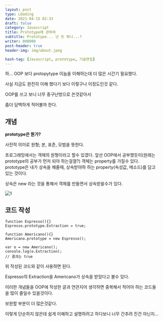 ```yaml
---
layout: post
type: LOading
date: 2021-04-15 02:33
draft: false
category: Javascript
title: Prototype에 관하여
subtitle: Prototype... 넌 또 뭐니...?
writer: 000000
post-header: true
header-img: img/about.jpeg

hash-tag: [Javascript, prototype, 기술면접]
---
```






하... OOP 보다 protopytype 이놈을 이해하는데 더 많은 시간기 필요했다.

사실 지금도 완전히 이해 했다기 보다 이렇구나 이정도인것 같다.

OOP를 쓰고 보니 너무 중구난방으로 쓴것같아서

좀더 담백하게 적어볼까 한다.

 

## **개념**

**prototype은 뭔가?**

사전적 의미로 원형; 본, 표준, 모범을 뜻한다.

프로그래밍에서는 객체의 원형이라고 할수 있겠다. 앞선 OOP에서 공부했듯이(원래는 prototype의 공부가 먼저 되야 하는걸껄?) 객체는 property를 가질수 있다. prototype은 내가 상속을 해줄때, 상속받야하 하는 property(속성값, 메소드)를 담고 있는 것이다.

상속은 new 라는 것을 통해서 객체를 만들면서 상속받을수가 있다.



![1](/Users/wildrays/Desktop/Kim-Link.github.io/LOading/2104150233/img/1.jpeg)



## **코드 작성**

```
function Espresso(){}
Espresso.prototype.Extraction = true;
 
function Americano(){}
Americano.prototype = new Espresso();
 
var o = new Americano();
console.log(o.Extraction);
// 결과는 true
```

위 작성된 코드와 같이 사용하면 된다.

Espresso의 Extraction을 Americano가 상속을 받았다고 볼수 있다.

이러한 개념들을 OOP에 작성한 글과 연관지어 생각하면 중복해서 적어야 하는 코드들을 많이 줄일수 있을것이다.

 

 

보완할 부분이 더 많은것같다.

이렇게 단순하지 않은데 쉽게 이해하고 설명하려고 하다보니 너무 간추려 진건 아닌지...